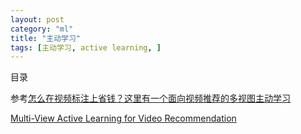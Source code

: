 ```yaml
---
layout: post
category: "ml"
title: "主动学习"
tags: [主动学习, active learning, ]
---
```


目录

<!-- TOC -->


<!-- /TOC -->


参考[怎么在视频标注上省钱？这里有一个面向视频推荐的多视图主动学习](https://mp.weixin.qq.com/s/qaLQK3uzaeyp68AbL0aOOQ)

[Multi-View Active Learning for Video Recommendation](https://www.ijcai.org/proceedings/2019/0284.pdf)


